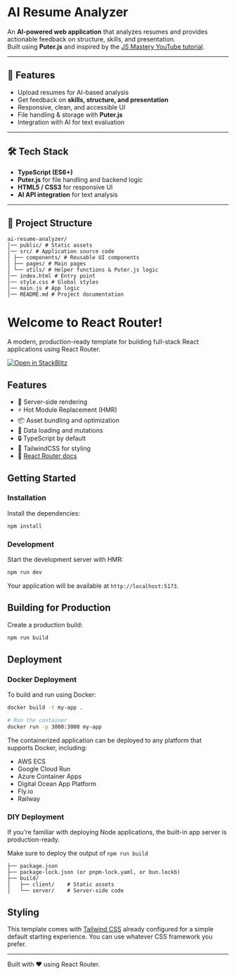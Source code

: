 # AI Resume Analyzer  

An **AI-powered web application** that analyzes resumes and provides actionable feedback on structure, skills, and presentation.  
Built using **Puter.js** and inspired by the [JS Mastery YouTube tutorial](https://www.youtube.com/c/javascriptmastery).

---

## 🚀 Features
- Upload resumes for AI-based analysis  
- Get feedback on **skills, structure, and presentation**  
- Responsive, clean, and accessible UI  
- File handling & storage with **Puter.js**  
- Integration with AI for text evaluation  

---

## 🛠️ Tech Stack
- **TypeScript (ES6+)**  
- **Puter.js** for file handling and backend logic  
- **HTML5 / CSS3** for responsive UI  
- **AI API integration** for text analysis  

---

## 📂 Project Structure
```
ai-resume-analyzer/
│── public/ # Static assets
│── src/ # Application source code
│ ├── components/ # Reusable UI components
│ ├── pages/ # Main pages
│ └── utils/ # Helper functions & Puter.js logic
│── index.html # Entry point
│── style.css # Global styles
│── main.js # App logic
│── README.md # Project documentation
```

# Welcome to React Router!

A modern, production-ready template for building full-stack React applications using React Router.

[![Open in StackBlitz](https://developer.stackblitz.com/img/open_in_stackblitz.svg)](https://stackblitz.com/github/remix-run/react-router-templates/tree/main/default)

## Features

- 🚀 Server-side rendering
- ⚡️ Hot Module Replacement (HMR)
- 📦 Asset bundling and optimization
- 🔄 Data loading and mutations
- 🔒 TypeScript by default
- 🎉 TailwindCSS for styling
- 📖 [React Router docs](https://reactrouter.com/)

## Getting Started

### Installation

Install the dependencies:

```bash
npm install
```

### Development

Start the development server with HMR:

```bash
npm run dev
```

Your application will be available at `http://localhost:5173`.

## Building for Production

Create a production build:

```bash
npm run build
```

## Deployment

### Docker Deployment

To build and run using Docker:

```bash
docker build -t my-app .

# Run the container
docker run -p 3000:3000 my-app
```

The containerized application can be deployed to any platform that supports Docker, including:

- AWS ECS
- Google Cloud Run
- Azure Container Apps
- Digital Ocean App Platform
- Fly.io
- Railway

### DIY Deployment

If you're familiar with deploying Node applications, the built-in app server is production-ready.

Make sure to deploy the output of `npm run build`

```
├── package.json
├── package-lock.json (or pnpm-lock.yaml, or bun.lockb)
├── build/
│   ├── client/    # Static assets
│   └── server/    # Server-side code
```

## Styling

This template comes with [Tailwind CSS](https://tailwindcss.com/) already configured for a simple default starting experience. You can use whatever CSS framework you prefer.

---

Built with ❤️ using React Router.

